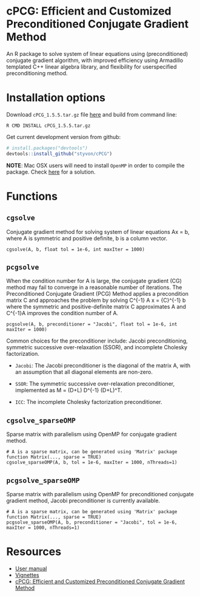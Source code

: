 # cPCG: Efficient and Customized Preconditioned Conjugate Gradient Method

An R package to solve system of linear equations using (preconditioned) conjugate gradient algorithm, with improved efficiency using Armadillo templated C++ linear algebra library, and flexibility for userspecified preconditioning method.  

# Installation options
Download `cPCG_1.5.5.tar.gz` file [here](https://github.com/styvon/cPCG/blob/master/downloads/cPCG_1.5.5.tar.gz) and build from command line:
```
R CMD INSTALL cPCG_1.5.5.tar.gz
```

Get current development version from github:

```R
# install.packages("devtools")
devtools::install_github("styvon/cPCG")
```

**NOTE**: Mac OSX users will need to install `OpenMP` in order to compile the package. Check [here](http://thecoatlessprofessor.com/programming/openmp-in-r-on-os-x/) for a solution.  

# Functions

## `cgsolve`
Conjugate gradient method for solving system of linear equations Ax = b, where A is symmetric and positive definite, b is a column vector.  

```
cgsolve(A, b, float tol = 1e-6, int maxIter = 1000)
```

## `pcgsolve`

When the condition number for A is large, the conjugate gradient (CG) method may fail to converge in a reasonable number of iterations. The Preconditioned Conjugate Gradient (PCG) Method applies a precondition matrix C and approaches the problem by solving C^{-1} A x = {C}^{-1} b where the symmetric and positive-definite matrix C approximates A and C^{-1}A  improves the condition number of A.  

```
pcgsolve(A, b, preconditioner = "Jacobi", float tol = 1e-6, int maxIter = 1000)
```

Common choices for the preconditioner include: Jacobi preconditioning, symmetric successive over-relaxation (SSOR), and incomplete Cholesky factorization. 

* `Jacobi`: The Jacobi preconditioner is the diagonal of the matrix A, with an assumption that all diagonal elements are non-zero.  
  
* `SSOR`: The symmetric successive over-relaxation preconditioner, implemented as M = (D+L) D^{-1} (D+L)^T.  
  
* `ICC`: The incomplete Cholesky factorization preconditioner. 

## `cgsolve_sparseOMP`
Sparse matrix with parallelism using OpenMP for conjugate gradient method.  


```
# A is a sparse matrix, can be generated using 'Matrix' package function Matrix(..., sparse = TRUE)
cgsolve_sparseOMP(A, b, tol = 1e-6, maxIter = 1000, nThreads=1)
```

## `pcgsolve_sparseOMP`
Sparse matrix with parallelism using OpenMP for preconditioned conjugate gradient method, Jacobi preconditioner is currently available.  

```
# A is a sparse matrix, can be generated using 'Matrix' package function Matrix(..., sparse = TRUE)
pcgsolve_sparseOMP(A, b, preconditioner = "Jacobi", tol = 1e-6, maxIter = 1000, nThreads=1)
```

# Resources

- [User manual](https://github.com/styvon/cPCG/blob/master/docs/manual.pdf)
- [Vignettes](https://github.com/styvon/cPCG/tree/master/vignettes)
- [cPCG: Efficient and Customized Preconditioned Conjugate Gradient Method](https://github.com/styvon/cPCG/blob/master/docs/article_cPCG.pdf)


